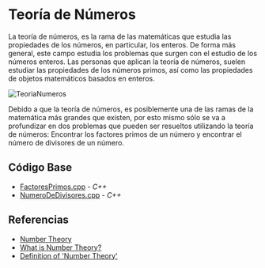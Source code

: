 # Teoría de Números

La teoría de números, es la rama de las matemáticas que estudia las propiedades de los números, en particular, los enteros.
De forma más general, este campo estudia los problemas que surgen con el estudio de los números enteros. Las personas que aplican la teoría de números, suelen 
estudiar las propiedades de los números primos, así como las propiedades de objetos matemáticos basados en enteros.

![TeoriaNumeros](https://upload.wikimedia.org/wikipedia/commons/thumb/3/34/Spirale_Ulam_150.jpg/249px-Spirale_Ulam_150.jpg)

Debido a que la teoría de números, es posiblemente una de las ramas de la matemática más grandes que existen, por esto mismo sólo se
va a profundizar en dos problemas que pueden ser resueltos utilizando la teoría de números: Encontrar los factores primos
de un número y encontrar el número de divisores de un número.

## Código Base

- [FactoresPrimos.cpp](https://github.com/MarcosHT4/Algoritmica2repo/blob/master/algortimos/teoriaDeNumeros/FactoresPrimos.cpp) - _C++_
- [NumeroDeDivisores.cpp](https://github.com/MarcosHT4/Algoritmica2repo/blob/master/algortimos/teoriaDeNumeros/NumeroDeDivisores.cpp) - _C++_

## Referencias

- [Number Theory](https://en.wikipedia.org/wiki/Number_theory)
- [What is Number Theory?](http://www.math.brown.edu/johsilve/frintch1ch6.pdf)
- [Definition of 'Number Theory'](https://economictimes.indiatimes.com/definition/number-theory)